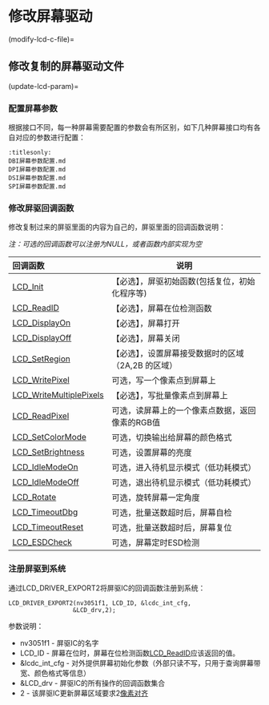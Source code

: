 # 修改屏幕驱动

(modify-lcd-c-file)=
## 修改复制的屏幕驱动文件

(update-lcd-param)=
### 配置屏幕参数
根据接口不同，每一种屏幕需要配置的参数会有所区别，如下几种屏幕接口均有各自对应的参数进行配置：

```{toctree}
:titlesonly:
DBI屏幕参数配置.md
DPI屏幕参数配置.md
DSI屏幕参数配置.md
SPI屏幕参数配置.md
```

### 修改屏驱回调函数
修改复制过来的屏驱里面的内容为自己的，屏驱里面的回调函数说明：

_注：可选的回调函数可以注册为NULL，或者函数内部实现为空_

|回调函数| 说明|
|:---- | ----  |
|  [LCD_Init](lcd-cb-func-LCD-Init)|  【必选】，屏驱初始函数(包括复位，初始化程序等) |
|  [LCD_ReadID](lcd-cb-func-LCD-ReadID)|  【必选】，屏幕在位检测函数 |
|  [LCD_DisplayOn](lcd-cb-func-LCD-DisplayOn)|  【必选】，屏幕打开 |
|  [LCD_DisplayOff](lcd-cb-func-LCD-DisplayOff)|  【必选】，屏幕关闭 |
|  [LCD_SetRegion](lcd-cb-func-LCD-SetRegion)|  【必选】，设置屏幕接受数据时的区域（2A,2B 的区域）|
|  [LCD_WritePixel](lcd-cb-func-LCD-WritePixel)|  可选，写一个像素点到屏幕上|
|  [LCD_WriteMultiplePixels](lcd-cb-func-LCD-WriteMultiplePixels)|  【必选】，写批量像素点到屏幕上|
|  [LCD_ReadPixel](lcd-cb-func-LCD-ReadPixel)|  可选，读屏幕上的一个像素点数据，返回像素的RGB值|
|  [LCD_SetColorMode](lcd-cb-func-LCD-SetColorMode)|  可选，切换输出给屏幕的颜色格式|
|  [LCD_SetBrightness](lcd-cb-func-LCD-SetBrightness)|  可选，设置屏幕的亮度 |
|  [LCD_IdleModeOn](lcd-cb-func-LCD-IdleModeOn)|  可选，进入待机显示模式（低功耗模式） |
|  [LCD_IdleModeOff](lcd-cb-func-LCD-IdleModeOff)|  可选，退出待机显示模式（低功耗模式） |
|  [LCD_Rotate](lcd-cb-func-LCD-Rotate)|  可选，旋转屏幕一定角度 |
|  [LCD_TimeoutDbg](lcd-cb-func-LCD-TimeoutDbg)|  可选，批量送数超时后，屏幕自检 |
|  [LCD_TimeoutReset](lcd-cb-func-LCD-TimeoutReset)|  可选，批量送数超时后，屏幕复位 |
|  [LCD_ESDCheck](lcd-cb-func-LCD-ESDCheck)    | 可选，屏幕定时ESD检测 |


### 注册屏驱到系统
通过LCD_DRIVER_EXPORT2将屏驱IC的回调函数注册到系统：
```
LCD_DRIVER_EXPORT2(nv3051f1, LCD_ID, &lcdc_int_cfg,
                  &LCD_drv,2);
```

参数说明：
- nv3051f1 - 屏驱IC的名字
- LCD_ID   - 屏幕在位时，屏幕在位检测函数[LCD_ReadID](./框架介绍.md#lcd-driver-detect-method)应该返回的值。
- &lcdc_int_cfg - 对外提供屏幕初始化参数（外部只读不写，只用于查询屏幕带宽、颜色格式等信息）
- &LCD_drv - 屏驱IC的所有操作的回调函数集合
- 2 - 该屏驱IC更新屏幕区域要求2[像素对齐](./框架介绍.md#lcd-ic-pixel-alignment)




